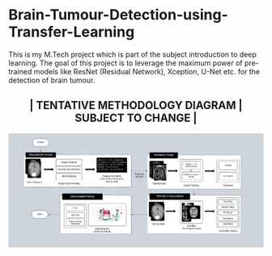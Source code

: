 # Brain-Tumour-Detection-using-Transfer-Learning
This is my M.Tech project which is part of the subject introduction to deep learning. The goal of this project is to leverage the maximum power of pre-trained models like ResNet (Residual Network), Xception, U-Net etc. for the detection of brain tumour.

<h2 align='center'>| TENTATIVE METHODOLOGY DIAGRAM | SUBJECT TO CHANGE |</h2>
<img src='Methodology Block Diagram.png'>
